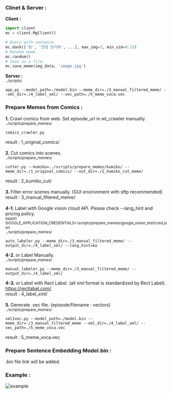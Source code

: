 <h3> Clinet & Server :</h3>

<b>Client :</b> <br>
```python
import client
mc = client.MgClient()

# Query with sentence.
mc.dank(['잠', '안녕 반가워', ...], max_img=3, min_sim=0.15) 
# Random meme
mc.random()
# Save as a file.
mc.save_meme(img_data, 'image.jpg')
```

<b>Server :</b><br>
<sup>../scripts/</sup>
```
app.py --model_path=./model.bin --meme_dir=./3_manual_filtered_meme/ --xml_dir=./4_label_xml/ --vec_path=./5_meme_voca.vec
```

<h3>Prepare Memes from Comics :</h3>

<b>1. </b> Crawl comics from web. Set episode_url in wt_crawler manually. <br>
<sup>../scripts/prepare_memes/</sup><br>
```
comics_crawler.py
```

result : 1_original_comics/ <br>
<br>
<b>2. </b> Cut comics into scenes. <br>
<sup>../scripts/prepare_memes/</sup>
```
cutter.py --kumiko=../scripts/prepare_memes/kumiko/ --meme_dir=./1_original_comics/ --out_dir=./2_kumiko_cut_meme/
```

result : 2_kumiko_cut/<br>
<br>
<b>3. </b> Filter error scenes manually. (GUI environment with sftp recommended) <br>
result : 3_manual_filtered_meme/<br>
<br>
<b>4-1. </b> Label with Google vision cloud API. Please check --lang_hint and pricing policy. <br>
<sup>export GOOGLE_APPLICATION_CREDENTIALS=/scripts/prepare_memes/google_vision_test/cred.json</sup> <br>
<sup>../scripts/prepare_memes/</sup>
```
auto_labeler.py --meme_dir=./3_manual_filtered_meme/ --output_dir=./4_label_xml/ --lang_hint=ko
```

<b>4-2. </b> or Label Manually. <br>
<sup>../scripts/prepare_memes/</sup>

```
manual_labeler.py --meme_dir=./3_manual_filtered_meme/ --output_dir=./4_label_xml/
```

<b>4-3. </b> or Label with Rect Label. (all xml format is standardized by Rect Label).<br>
https://rectlabel.com/ <br>
result : 4_label_xml/ <br>
<br>
<b>5. </b> Generate .vec file. {episode/filename : vectors} <br>
<sup>../scripts/prepare_memes/</sup>
```
xml2vec.py --model_path=./model.bin --meme_dir=./3_manual_filtered_meme --xml_dir=./4_label_xml/ --vec_path=./5_meme_voca.vec
```

result : 5_meme_voca.vec
<br>

<h3>Prepare Sentence Embedding Model.bin :</h3>

.bin file link will be added. <br>

<h3>Example :</h3>

![example](https://github.com/sngjuk/meme-glossary/blob/master/example/client_example.png)
